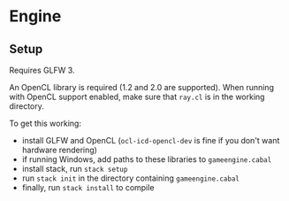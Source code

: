 # Engine

## Setup

Requires GLFW 3.

An OpenCL library is required (1.2 and 2.0 are supported).
When running with OpenCL support enabled, make sure that `ray.cl` is in the working directory.

To get this working:

* install GLFW and OpenCL (`ocl-icd-opencl-dev` is fine if you don't want hardware rendering)
* if running Windows, add paths to these libraries to `gameengine.cabal`
* install stack, run `stack setup`
* run `stack init` in the directory containing `gameengine.cabal`
* finally, run `stack install` to compile
